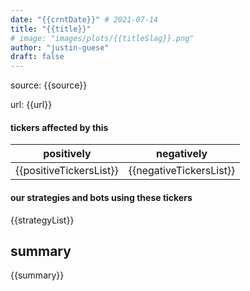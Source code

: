 ```yaml
---
date: "{{crntDate}}" # 2021-07-14
title: "{{title}}"
# image: "images/plots/{{titleSlag}}.png"
author: "justin-guese"
draft: false
---
```


source: {{source}}

url: {{url}}

#### tickers affected by this

| positively | negatively |
|------------|------------
| {{positiveTickersList}} | {{negativeTickersList}} |

#### our strategies and bots using these tickers

{{strategyList}}

## summary

{{summary}}